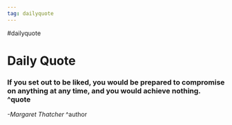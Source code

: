```yaml
---
tag: dailyquote
---
```


#dailyquote

# Daily Quote

### If you set out to be liked, you would be prepared to compromise on anything at any time, and you would achieve nothing. ^quote
*-Margaret Thatcher* ^author
